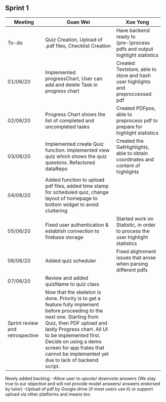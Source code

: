 ## Sprint 1

Meeting|Guan Wei|Xue Yong
---|--------|--------
To-do|Quiz Creation, Upload of .pdf files, Checklist Creation| Have backend ready to (pre-)process pdfs and output highlight statistics|
01/06/20|Implemented progressChart, User can add and delete Task in progress chart| Created Textstore, able to store and hash user highlights and preproccessed pdf|
02/06/20|Progress Chart shows the list of completed and uncompleted tasks| Created PDFpos, able to preprocess pdf to prepare for highlight statistics|
03/06/20|Implemented create Quiz function. Implemented view quiz which shows the quiz questons. Refactored dataRepo| Created the GetHighlights, able to obtain coordinates and content of highlights|
04/06/20|Added function to upload pdf files, added time stamp for scheduled quiz, change layout of homepage to bottom widget to avoid cluttering|
05/06/20|Fixed user authentication & establish connection to firebase storage| Started work on Statistic, in order to process the user highlight statistics|
06/06/20|Added quiz scheduler|Fixed alighnment issues that arose when parsing different pdfs|
07/06/20|Review and added quizName to quiz class|
Sprint review and retrospective| Now that the skeleton is done. Priority is to get a feature fully implement before proceeding to the next one. Starting from Quiz, then PDF upload and lastly Progress chart. All UI to be implemented first. Decide on using a demo screen for app frates that cannot be implemented yet due to lack of backend script. 
Newly added backlog:
-Allow user to upvote/ downvote answers (We stay true to our objective and will not provide model answers/ answers endorsed by tutor)
-Upload of pdf by Google drive (if most users use it) or support upload via other platforms and means too
